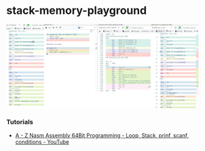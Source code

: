 stack-memory-playground
=======================
![](./godbolt.jpg)
### Tutorials
- [A - Z Nasm Assembly 64Bit Programming - Loop, Stack, prinf, scanf, conditions - YouTube](https://www.youtube.com/watch?v=5eWiz3soaEM)

